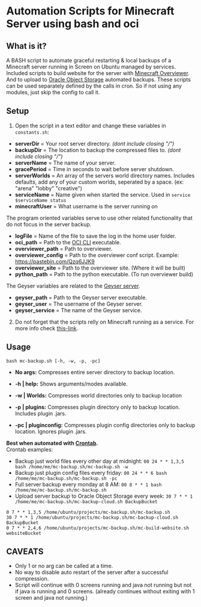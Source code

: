 # Automation Scripts for Minecraft Server using bash and oci

## What is it?
A BASH script to automate graceful restarting & local backups of a Minecraft server running in Screen on Ubuntu managed by services.
Included scripts to build website for the server with [Minecraft Overviewer](https://github.com/overviewer/Minecraft-Overviewer). And to upload to [Oracle Object Storage](https://docs.oracle.com/pt-br/iaas/Content/Object/Concepts/objectstorageoverview.htm) automated backups.
These scripts can be used separately defined by the calls in cron. So if not using any modules, just skip the config to call it.

## Setup   
1. Open the script in a text editor and change these variables in `constants.sh`:  
- **serverDir** = Your root server directory. *(dont include closing "/")*  
- **backupDir** = The location to backup the compressed files to. *(dont include closing "/")*   
- **serverName** = The name of your server.
- **gracePeriod** = Time in seconds to wait before server shutdown.
- **serverWorlds** = An array of the servers world directory names. Includes defaults, add any of your custom worlds, seperated by a space. (ex: "arena" "lobby" "creative")  
- **serviceName** = Name given when started the service. Used in `service $serviceName status`
- **minecraftUser** = What username is the server running on

The program oriented variables serve to use other related functionality that do not focus in the server backup.
- **logFile** = Name of the file to save the log in the home user folder.
- **oci_path** = Path to the [OCI CLI](https://docs.oracle.com/en-us/iaas/Content/API/Concepts/cliconcepts.htm) executable.
- **overviewer_path** = Path to overviewer.
- **overviewer_config** = Path to the overviewer conf script. Example: https://pastebin.com/Qzq6JJK9
- **overviewer_site** = Path to the overviewer site. (Where it will be built)
- **python_path** = Path to the python executable. (To run overviewer build)

The Geyser variables are related to the [Geyser server](https://geysermc.org/).
- **geyser_path** = Path to the Geyser server executable.
- **geyser_user** = The username of the Geyser server.
- **geyser_service** = The name of the Geyser service.

2. Do not forget that the scripts relly on Minecraft running as a service. For more info check [this-link](https://linuxconfig.org/ubuntu-20-04-minecraft-server-setup).

## Usage  
``bash mc-backup.sh [-h, -w, -p, -pc] ``

- **No args:** Compresses entire server directory to backup location.  

- **-h | help:** Shows arguments/modes available.   

- **-w | Worlds:** Compresses world directories only to backup location   
- **-p | plugins:** Compresses plugin directory only to backup location. Includes plugin .jars. 

- **-pc | pluginconfig:** Compresses plugin config directories only to backup location. Ignores plugin .jars.  

**Best when automated with [Crontab](https://www.thegeekstuff.com/2009/06/15-practical-crontab-examples/).**  
Crontab examples:
- Backup just world files every other day at midnight: ```00 24 * * 1,3,5 bash /home/me/mc-backup.sh/mc-backup.sh -w```
- Backup just plugin config files every friday: ```00 24 * * 6 bash /home/me/mc-backup.sh/mc-backup.sh -pc```
- Full server backup every monday at 8 AM: ```00 8 * * 1 bash /home/me/mc-backup.sh/mc-backup.sh```
- Upload server backup to Oracle Object Storage every week: ```30 7 * * 1 /home/me/mc-backup.sh/mc-backup-cloud.sh BackupBucket```
```
0 7 * * 1,3,5 /home/ubuntu/projects/mc-backup.sh/mc-backup.sh
30 7 * * 1 /home/ubuntu/projects/mc-backup.sh/mc-backup-cloud.sh BackupBucket
0 7 * * 2,4,6 /home/ubuntu/projects/mc-backup.sh/mc-build-website.sh websiteBucket
```

## CAVEATS
- Only 1 or no arg can be called at a time.
- No way to disable auto restart of the server after a successful compression. 
- Script will continue with 0 screens running and java not running but not if java is running and 0 screens. (already continues without exiting with 1 screen and java not running.)
